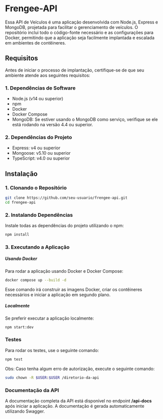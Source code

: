 
# Frengee-API

Essa API de Veículos é uma aplicação desenvolvida com Node.js, Express e MongoDB, projetada para facilitar o gerenciamento de veículos. O repositório inclui todo o código-fonte necessário e as configurações para Docker, permitindo que a aplicação seja facilmente implantada e escalada em ambientes de contêineres.

## Requisitos

Antes de iniciar o processo de implantação, certifique-se de que seu ambiente atende aos seguintes requisitos:

### 1. Dependências de Software
- Node.js (v14 ou superior)
- npm
- Docker
- Docker Compose
- MongoDB: Se estiver usando o MongoDB como serviço, verifique se ele está rodando na versão 4.4 ou superior.

### 2. Dependências do Projeto
- Express: v4 ou superior
- Mongoose: v5.10 ou superior
- TypeScript: v4.0 ou superior

## Instalação

### 1. Clonando o Repositório

```bash
git clone https://github.com/seu-usuario/frengee-api.git
cd frengee-api
```

### 2. Instalando Dependências
Instale todas as dependências do projeto utilizando o npm:

```bash
npm install
```

### 3. Executando a Aplicação

##### Usando Docker
Para rodar a aplicação usando Docker e Docker Compose:

```bash
docker compose up --build -d
```

Esse comando irá construir as imagens Docker, criar os contêineres necessários e iniciar a aplicação em segundo plano.

##### Localmente
Se preferir executar a aplicação localmente:

```bash
npm start:dev
```

### Testes
Para rodar os testes, use o seguinte comando:

```bash
npm test
```

Obs: Caso tenha algum erro de autorização, execute o seguinte comando:

```bash
sudo chown -R $USER:$USER /diretorio-da-api
```

### Documentação da API

A documentação completa da API está disponível no endpoint **/api-docs** após iniciar a aplicação. A documentação é gerada automaticamente utilizando Swagger.